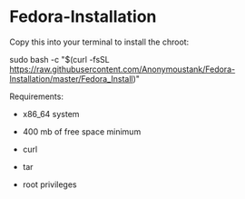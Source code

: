 # Fedora-Installation
Copy this into your terminal to install the chroot:

sudo bash -c "$(curl -fsSL https://raw.githubusercontent.com/Anonymoustank/Fedora-Installation/master/Fedora_Install)"


Requirements:

- x86_64 system

- 400 mb of free space minimum

- curl

- tar

 - root privileges
